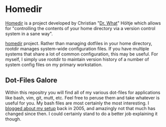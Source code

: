 
# Homedir #

[Homedir][] is a project developed by Christian "[Dr. What](/docwhat)" Höltje
which allows for "controlling the contents of your home directory via a version
control system in a sane way".

[homedir][] project.  Rather than managing dotfiles in your home directory,
rootdir manages system-wide configuration files.  If you have multiple systems
that share a lot of common configuration, this may be useful.  For myself, I
simply use rootdir to maintain version history of a number of system config
files on my primary workstation.

[Homedir]: http://trac.gerf.org/homedir


## Dot-Files Galore ##

Within this repositry you will find all of my various dot-files for
applications like bash, vim, git, mutt, etc.  Feel free to peruse them and take
whatever is useful for you.  My bash files are most certainly the most
interesting.  I [blogged about my setup][] back in 2005, and amazingly not that
much has changed since then.  I could certainly stand to do a better job
explaining it though.

[blogged about my setup]: http://willnorris.com/2005/03/bashrc

<!-- vim: set ft=mkd :-->
